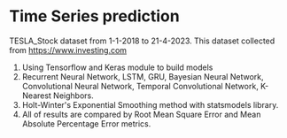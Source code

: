 # Time Series prediction
TESLA_Stock dataset from 1-1-2018 to 21-4-2023. This dataset collected from https://www.investing.com
1. Using Tensorflow and Keras module to build models
2. Recurrent Neural Network, LSTM, GRU, Bayesian Neural Network, Convolutional Neural Network, Temporal Convolutional Network, K-Nearest Neighbors.
3. Holt-Winter's Exponential Smoothing method with statsmodels library.
4. All of results are compared by Root Mean Square Error and Mean Absolute Percentage Error metrics.
